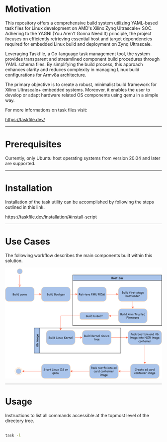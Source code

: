 # Motivation

This repository offers a comprehensive build system utilizing YAML-based task files for Linux development on AMD's Xilinx Zynq Ultrascale+ SOC. Adhering to the YAGNI (You Aren't Gonna Need It) principle, the project focuses on efficiently retrieving essential host and target dependencies required for embedded Linux build and deployment on Zynq Ultrascale.

Leveraging Taskfile, a Go-language task management tool, the system provides transparent and streamlined component build procedures through YAML schema files. By simplifying the build process, this approach enhances clarity and reduces complexity in managing Linux build configurations for Armv8a architecture.

The primary objective is to create a robust, minimalist build framework for Xilinx Ultrascale+ embedded systems. Moreover, it enables the user to develop or adapt hardware related OS components using qemu in a simple way.

For more informations on task files visit:

https://taskfile.dev/

---

# Prerequisites

Currently, only Ubuntu host operating systems from version 20.04 and later are supported. 

---

# Installation

Installation of the task utility can be accomplished by following the steps outlined in this link.

https://taskfile.dev/installation/#install-script

---

# Use Cases

The following workflow describes the main components built within this solution.

![Main use cases](files/build_qemu_os.drawio.svg)

---

# Usage

Instructions to list all commands accessible at the topmost level of the directory tree.

```bash

task -l

```



